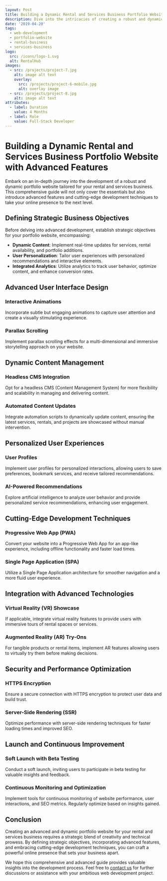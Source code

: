```yaml
---
layout: Post
title: Building a Dynamic Rental and Services Business Portfolio Website with Advanced Features
description: Dive into the intricacies of creating a robust and dynamic portfolio website for your rental and services business. Learn about advanced features, cutting-edge development techniques, and strategies to elevate your online presence.
date: '2019-04-20'
tags:
  - web-development
  - portfolio-website
  - rental-business
  - services-business
logo:
  src: /icons/logo-1.svg
  alt: RentalHub
images:
  - src: /projects/project-7.jpg
    alt: image alt text
    overlay:
      src: /projects/project-6-mobile.jpg
      alt: overlay image
  - src: /projects/project-8.jpg
    alt: image alt text
attributes:
  - label: Duration
    value: 4 Months
  - label: Role
    value: Full-Stack Developer
---
```


# Building a Dynamic Rental and Services Business Portfolio Website with Advanced Features

Embark on an in-depth journey into the development of a robust and dynamic portfolio website tailored for your rental and services business. This comprehensive guide will not only cover the essentials but also introduce advanced features and cutting-edge development techniques to take your online presence to the next level.

## Defining Strategic Business Objectives

Before delving into advanced development, establish strategic objectives for your portfolio website, encompassing:

- **Dynamic Content**: Implement real-time updates for services, rental availability, and portfolio additions.
- **User Personalization**: Tailor user experiences with personalized recommendations and interactive elements.
- **Integrated Analytics**: Utilize analytics to track user behavior, optimize content, and enhance conversion rates.

## Advanced User Interface Design

### Interactive Animations

Incorporate subtle but engaging animations to capture user attention and create a visually stimulating experience.

### Parallax Scrolling

Implement parallax scrolling effects for a multi-dimensional and immersive storytelling approach on your website.

## Dynamic Content Management

### Headless CMS Integration

Opt for a headless CMS (Content Management System) for more flexibility and scalability in managing and delivering content.

### Automated Content Updates

Integrate automation scripts to dynamically update content, ensuring the latest services, rentals, and projects are showcased without manual intervention.

## Personalized User Experiences

### User Profiles

Implement user profiles for personalized interactions, allowing users to save preferences, bookmark services, and receive tailored recommendations.

### AI-Powered Recommendations

Explore artificial intelligence to analyze user behavior and provide personalized service recommendations, enhancing user engagement.

## Cutting-Edge Development Techniques

### Progressive Web App (PWA)

Convert your website into a Progressive Web App for an app-like experience, including offline functionality and faster load times.

### Single Page Application (SPA)

Utilize a Single Page Application architecture for smoother navigation and a more fluid user experience.

## Integration with Advanced Technologies

### Virtual Reality (VR) Showcase

If applicable, integrate virtual reality features to provide users with immersive tours of rental spaces or services.

### Augmented Reality (AR) Try-Ons

For tangible products or rental items, implement AR features allowing users to virtually try them before making decisions.

## Security and Performance Optimization

### HTTPS Encryption

Ensure a secure connection with HTTPS encryption to protect user data and build trust.

### Server-Side Rendering (SSR)

Optimize performance with server-side rendering techniques for faster loading times and improved SEO.

## Launch and Continuous Improvement

### Soft Launch with Beta Testing

Conduct a soft launch, inviting users to participate in beta testing for valuable insights and feedback.

### Continuous Monitoring and Optimization

Implement tools for continuous monitoring of website performance, user interactions, and SEO metrics. Regularly optimize based on insights gained.

## Conclusion

Creating an advanced and dynamic portfolio website for your rental and services business requires a strategic blend of creativity and technical prowess. By defining strategic objectives, incorporating advanced features, and embracing cutting-edge development techniques, you can craft a powerful online presence that sets your business apart.

We hope this comprehensive and advanced guide provides valuable insights into the development process. Feel free to [contact us](mailto:addictedarun4@gmail.com) for further discussions or assistance with your ambitious web development project.

